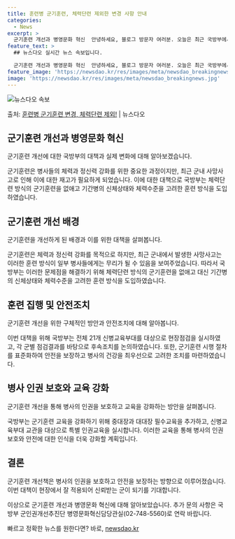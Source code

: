 ```yaml
---
title: 훈련병 군기훈련, 체력단련 제외한 변경 사항 안내
categories:
  - News
excerpt: >
  군기훈련 개선과 병영문화 혁신  안녕하세요, 블로그 방문자 여러분. 오늘은 최근 국방부에서 논의된 군기훈련 …
feature_text: >
  ## 뉴스다오 실시간 뉴스 속보입니다.

  군기훈련 개선과 병영문화 혁신  안녕하세요, 블로그 방문자 여러분. 오늘은 최근 국방부에서 논의된 군기훈련 …
feature_image: 'https://newsdao.kr/res/images/meta/newsdao_breakingnews.jpg'
image: 'https://newsdao.kr/res/images/meta/newsdao_breakingnews.jpg'
---
```


![뉴스다오 속보](https://newsdao.kr/res/images/meta/newsdao_breakingnews.jpg)

<p>출처: <a href="https://newsdao.kr/4499" rel="dofollow">훈련병 군기훈련 변경, 체력단련 제외!</a> | 뉴스다오</p>

<h2 data-ke-size="size26">군기훈련 개선과 병영문화 혁신</h2>
군기훈련 개선에 대한 국방부의 대책과 실제 변화에 대해 알아보겠습니다.

군기훈련은 병사들의 체력과 정신력 강화를 위한 중요한 과정이지만, 최근 군내 사망사고로 인해 이에 대한 재고가 필요하게 되었습니다. 이에 대한 대책으로 국방부는 체력단련 방식의 군기훈련을 없애고 기간병의 신체상태와 체력수준을 고려한 훈련 방식을 도입하였습니다.

<h2 data-ke-size="size24">군기훈련 개선 배경</h2>
군기훈련을 개선하게 된 배경과 이를 위한 대책을 살펴봅니다.

군기훈련은 체력과 정신력 강화를 목적으로 하지만, 최근 군내에서 발생한 사망사고는 이러한 훈련 방식이 일부 병사들에게는 무리가 될 수 있음을 보여주었습니다. 따라서 국방부는 이러한 문제점을 해결하기 위해 체력단련 방식의 군기훈련을 없애고 대신 기간병의 신체상태와 체력수준을 고려한 훈련 방식을 도입하였습니다.

<h2 data-ke-size="size24">훈련 집행 및 안전조치</h2>
군기훈련 개선을 위한 구체적인 방안과 안전조치에 대해 알아봅니다.

이번 대책을 위해 국방부는 전체 21개 신병교육부대를 대상으로 현장점검을 실시하였고, 각 군별 점검결과를 바탕으로 후속조치를 논의하였습니다. 또한, 군기훈련 시행 절차를 표준화하여 안전을 보장하고 병사의 건강을 최우선으로 고려한 조치를 마련하였습니다.

<h2 data-ke-size="size24">병사 인권 보호와 교육 강화</h2>
군기훈련 개선을 통해 병사의 인권을 보호하고 교육을 강화하는 방안을 살펴봅니다.

국방부는 군기훈련 교육을 강화하기 위해 중대장과 대대장 필수교육을 추가하고, 신병교육부대 교관을 대상으로 특별 인권교육을 실시합니다. 이러한 교육을 통해 병사의 인권 보호와 안전에 대한 인식을 더욱 강화할 계획입니다.

<h2 data-ke-size="size24">결론</h2>
군기훈련 개선책은 병사의 인권을 보호하고 안전을 보장하는 방향으로 이루어졌습니다. 이번 대책이 현장에서 잘 적용되어 신뢰받는 군이 되기를 기대합니다.

이상으로 군기훈련 개선과 병영문화 혁신에 대해 알아보았습니다. 추가 문의 사항은 국방부 군인권개선추진단 병영문화혁신담당관실(02-748-5560)로 연락 바랍니다. 

빠르고 정확한 뉴스를 원한다면? 바로, <a href="https://newsdao.kr" rel="dofollow">newsdao.kr</a>


